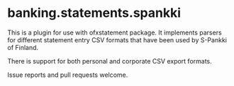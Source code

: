banking.statements.spankki
==============================

This is a plugin for use with ofxstatement package. It implements
parsers for different statement entry CSV formats that have been
used by S-Pankki of Finland.

There is support for both personal and corporate CSV export formats.

Issue reports and pull requests welcome.

